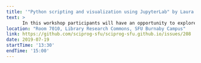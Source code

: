 ```yaml
---
title: '"Python scripting and visualization using JupyterLab" by Laura Gutierrez Funderburk'
text: >
      In this workshop participants will have an opportunity to explore the recently launched JupyterLab. The workshop will be focused primarily on Python commands, however the JupyterLab can be used with R.
location: "Room 7010, Library Research Commons, SFU Burnaby Campus"
link: https://github.com/sciprog-sfu/sciprog-sfu.github.io/issues/208
date: 2019-07-19
startTime: '13:30'
endTime: '15:00'
---
```

